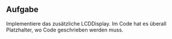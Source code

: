 ## Aufgabe
Implementiere das zusätzliche LCDDisplay. Im Code hat es überall Platzhalter, wo Code geschrieben werden muss.
